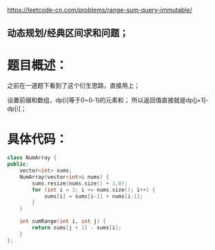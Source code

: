 <https://leetcode-cn.com/problems/range-sum-query-immutable/>

## 动态规划/经典区间求和问题；

# 题目概述：
之前在一道题下看到了这个衍生思路，直接用上；

设置前缀和数组，dp[i]等于0~(i-1)的元素和；
所以返回值直接就是dp[j+1]-dp[i]；

# 具体代码：
```C++
class NumArray {
public:
    vector<int> sums;
    NumArray(vector<int>& nums) {
        sums.resize(nums.size() + 1,0);
        for (int i = 1; i <= nums.size(); i++) {
            sums[i] = sums[i-1] + nums[i-1];
        }
    }

    int sumRange(int i, int j) {
        return sums[j + 1] - sums[i];
    }
};
```